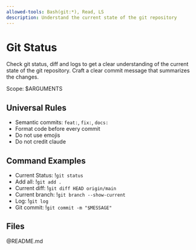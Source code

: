 ```yaml
---
allowed-tools: Bash(git:*), Read, LS
description: Understand the current state of the git repository
---
```


# Git Status

Check git status, diff and logs to get a clear understanding of the current state of the git repository. Craft a clear commit message that summarizes the changes.

Scope: $ARGUMENTS

## Universal Rules

- Semantic commits: `feat:`, `fix:`, `docs:`
- Format code before every commit
- Do not use emojis
- Do not credit claude

## Command Examples

- Current Status: !`git status`
- Add all: !`git add .`
- Current diff: !`git diff HEAD origin/main`
- Current branch: !`git branch --show-current`
- Log: !`git log`
- Git commit: !`git commit -m "$MESSAGE"`

## Files
@README.md
